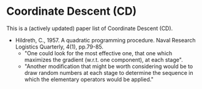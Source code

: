# Coordinate Descent (CD)

This is a (actively updated) paper list of Coordinate Descent (CD).

* Hildreth, C., 1957. A quadratic programming procedure. Naval Research Logistics Quarterly, 4(1), pp.79-85.
  * "One could look for the most effective one, that one which maximizes the gradient (w.r.t. one component), at each stage".
  * "Another modification that might be worth considering would be to draw random numbers at each stage to determine the sequence in which the elementary operators would be applied."
